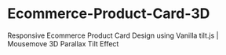 # Ecommerce-Product-Card-3D
Responsive Ecommerce Product Card Design using Vanilla tilt.js | Mousemove 3D Parallax Tilt Effect
